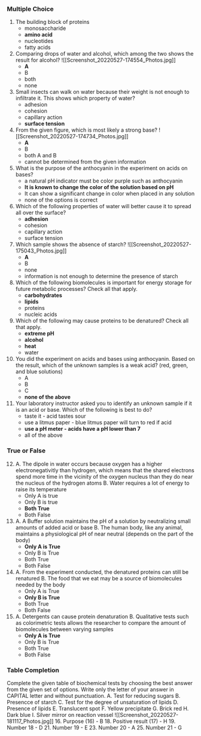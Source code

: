 ### Multiple Choice
1. The building block of proteins
	* monosaccharide
	* **amino acid**
	* nucleotides
	* fatty acids
2. Comparing drops of water and alcohol, which among the two shows the result for alcohol?
![[Screenshot_20220527-174554_Photos.jpg]]
	- **A**
	- B
	- both
	- none
3. Small insects can walk on water because their weight is not enough to infiltrate it. This shows which property of water?
	* adhesion
	* cohesion
	* capillary action
	* **surface tension**
4. From the given figure, which is most likely a strong base?
![[Screenshot_20220527-174734_Photos.jpg]]
	- **A**
	- B
	- both A and B
	- cannot be determined from the given information
5. What is the purpose of the anthocyanin in the experiment on acids on bases?
	- a natural pH indicator must be color purple such as anthocyanin
	- **It is known to change the color of the solution based on pH**
	- It can show a significant change in color when placed in any solution
	- none of the options is correct
6. Which of the following properties of water will better cause it to spread all over the surface?
	- **adhesion**
	- cohesion
	- capillary action
	- surface tension
7. Which sample shows the absence of starch?
![[Screenshot_20220527-175043_Photos.jpg]]
	- **A**
	- B
	- none
	- information is not enough to determine the presence of starch
8. Which of the following biomolecules is important for energy storage for future metabolic processes? Check all that apply.
	- **carbohydrates**
	- **lipids**
	- proteins
	- nucleic acids
9. Which of the following may cause proteins to be denatured? Check all that apply.
	- **extreme pH**
	- **alcohol**
	- **heat**
	- water
10. You did the experiment on acids and bases using anthocyanin. Based on the result, which of the unknown samples is a weak acid? (red, green, and blue solutions)
	- A
	- B
	- C
	- **none of the above**
11. Your laboratory instructor asked you to identify an unknown sample if it is an acid or base. Which of the following is best to do?
	- taste it - acid tastes sour
	- use a litmus paper - blue litmus paper will turn to red if acid
	- **use a pH meter - acids have a pH lower than 7**
	- all of the above

### True or False
12. A. The dipole in water occurs because oxygen has a higher electronegativitly than hydrogen, which means that the shared electrons spend more time in the vicinity of the oxygen nucleus than they do near the nucleus of the hydrogen atoms
	B. Water requires a lot of energy to raise its temperature
	- Only A is true
	- Only B is true
	- **Both True**
	- Both False
13. A. A Buffer solution maintains the pH of a solution by neutralizing small amounts of added acid or base
	B. The human body, like any animal, maintains a physiological pH of near neutral 
	(depends on the part of the body)
	- **Only A is True**
	- Only B is True
	- Both True
	- Both False
14. A. From the experiment conducted, the denatured proteins can still be renatured
	B. The food that we eat may be a source of biomolecules needed by the body
	- Only A is True
	- **Only B is True**
	- Both True
	- Both False
15. A. Detergents can cause protein denaturation
	B. Qualitative tests such as colorimetric tests allows the researcher to compare the amount of biomolecules between varying samples
	- **Only A is True**
	- Only B is True
	- Both True
	- Both False

### Table Completion
Complete the given table of biochemical tests by choosing the best answer from the given set of options. Write only the letter of your answer in CAPITAL letter and without punctuation. 
	A. Test for reducing sugars
	B. Presencce of starch
	C. Test for the degree of unsaturation of lipids
	D. Presence of lipids
	E. Translucent spot
	F. Yellow precipitate
	G. Brick red
	H. Dark blue
	I. Silver mirror on reaction vessel
![[Screenshot_20220527-181117_Photos.jpg]]
16. Purpose (16)
	- B
18. Positive result (17)
	- H
19. Number 18
	- D
21. Number 19
	- E
23. Number 20
	- A
25. Number 21
	- G